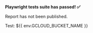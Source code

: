 <!-- e2e_start_match -->

**Playwright tests suite has passed! :white_check_mark:**

Report has not been published.

Test: ${{ env.GCLOUD_BUCKET_NAME }}

<!-- e2e_end_match -->
